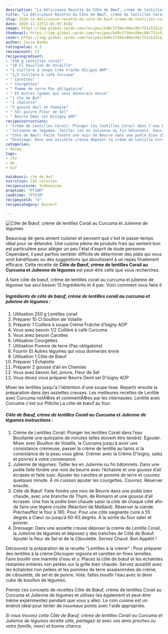 ```yaml
---
description: "La Délicieuse Recette du Côte de Bœuf, crème de lentilles Corail au Curcuma et Julienne de légumes"
title: "La Délicieuse Recette du Côte de Bœuf, crème de lentilles Corail au Curcuma et Julienne de légumes"
slug: 2516-la-delicieuse-recette-du-cote-de-bouf-creme-de-lentilles-corail-au-curcuma-et-julienne-de-legumes
date: 2020-11-22T11:01:07.010Z
image: https://img-global.cpcdn.com/recipes/bd0c5730ec08ec80/751x532cq70/cote-de-boeuf-creme-de-lentilles-corail-au-curcuma-et-julienne-de-legumes-photo-principale-de-la-recette.jpg
thumbnail: https://img-global.cpcdn.com/recipes/bd0c5730ec08ec80/751x532cq70/cote-de-boeuf-creme-de-lentilles-corail-au-curcuma-et-julienne-de-legumes-photo-principale-de-la-recette.jpg
cover: https://img-global.cpcdn.com/recipes/bd0c5730ec08ec80/751x532cq70/cote-de-boeuf-creme-de-lentilles-corail-au-curcuma-et-julienne-de-legumes-photo-principale-de-la-recette.jpg
author: Josie Banks
ratingvalue: 4.3
reviewcount: 13
recipeingredient:
- "250 g Lentilles corail"
- "10 Cl bouillon de Volaille"
- "1 Cuillère à soupe Crme Frache dIsigny AOP"
- "1/2 Cuillère à café Curcuma"
- " Carottes"
- " Courgettes"
- " Pomme de terre Pas obligatoire"
- " Et Autres lgumes qui vous donnerais envie"
- "1 Cte de Buf"
- "1 chalotte"
- "2 gousse dail en Chemise"
- " Sel poivre Fleur de Sel"
- " Beurre Demi sel Disigny AOP"
recipeinstructions:
- "Crème de Lentilles Corail: Plonger les lentilles Corail dans l’eau Bouillante une quinzaine de minutes (elles doivent être tendre). Égouter. Mixer avec Bouillon de Volaille, le Curcuma jusqu’à avoir une consistance crémeuse, passer la crème de lentille au tamis si la consistance de la peau vous gêne. Crémer avec la Crème D’Isigny, salez et poivrez à votre convenance."
- "Julienne de légumes: Tailler les en Julienne ou fin bâtonnets. Dans une poêle faite fondre une noix de beurre avec l’échalote et une gousse d’ail écrasée et faite suer. Ajouter les carottes et pomme de terre et couvrez quelques minute. Á mi cuisson ajouter les courgettes. Couvrez. Réserver ensuite."
- "Côte de Bœuf: Faite fondre une noix de Beurre dans une poêle bien chaude, avec une branche de Thym, de Romarin et une gousse d’ail écrasée. Une fois la poêle bien chaude saisir la côte de chaque côté afin de faire une légère croûte (Réaction de Maillard). Réserver la viande. Préchauffez le four à 180. Pour. Pour une côte saignante cuire à 55 degrés à Cœur ou jusqu’à 60-63 degrès. À la sortie du four saler et poivrer."
- "Dressage: Dans une assiette creuse déposer la crème de Lentille Corail, la Julienne de légumes et déposez y des tranches de Côte de Boeuf. Ajouter la fleur de Sel et de la Ciboulette. Servez Chaud. Bon Appétit !"
categories:
- Resep
tags:
- cte
- de
- buf

katakunci: cte de buf 
nutrition: 233 calories
recipecuisine: Indonesian
preptime: "PT20M"
cooktime: "PT51M"
recipeyield: "4"
recipecategory: Dessert

---
```



![Côte de Bœuf, crème de lentilles Corail au Curcuma et Julienne de légumes](https://img-global.cpcdn.com/recipes/bd0c5730ec08ec80/751x532cq70/cote-de-boeuf-creme-de-lentilles-corail-au-curcuma-et-julienne-de-legumes-photo-principale-de-la-recette.jpg)

Beaucoup de gens aiment cuisiner et pensent que c'est le passe-temps idéal pour se détendre. Une cuisine pleine de produits frais qui sentent bon est particulière pour alléger un peu l'état d'esprit de toute personne. Cependant, il peut parfois sembler difficile de déterminer des plats qui vous sont bénéfiques ou des suggestions qui aboutissent à un repas finalement efficace. Cette recette de <strong> Côte de Bœuf, crème de lentilles Corail au Curcuma et Julienne de légumes </strong> est peut-être celle que vous recherchez.

<!--inarticleads1-->

À faire côte de bœuf, crème de lentilles corail au curcuma et julienne de légumes tue seul besion 13 Ingrédients et 4 pas. Voici comment vous faire il.

##### Ingrédients de côte de bœuf, crème de lentilles corail au curcuma et julienne de légumes :

1. Utilisation 250 g Lentilles corail
1. Préparer 10 Cl bouillon de Volaille
1. Préparer 1 Cuillère à soupe Créme Fraîche d’Isigny AOP
1. Vous avez besoin 1/2 Cuillère à café Curcuma
1. Vous avez besoin  Carottes
1. Utilisation  Courgettes
1. Utilisation  Pomme de terre (Pas obligatoire)
1. Fournir  Et Autres légumes qui vous donnerais envie
1. Utilisation 1 Côte de Bœuf
1. Préparer 1 Échalotte
1. Préparer 2 gousse d’ail en Chemise
1. Vous avez besoin  Sel, poivre, Fleur de Sel
1. Vous devez vous préparer  Beurre Demi sel D’isigny AOP


Mixer les lentilles jusqu&#39;à l&#39;obtention d&#39;une soupe lisse. Repartir ensuite la préparation dans des assiettes creuses. Les meilleures recettes de Lentille avec Curcuma notÃ©es et commentÃ©es par les internautes. Lentille avec Curcuma c&#39;est sur Ptitche La côte de bœuf au four. 

<!--inarticleads2-->

##### Côte de Bœuf, crème de lentilles Corail au Curcuma et Julienne de légumes instructions :

1. Crème de Lentilles Corail: Plonger les lentilles Corail dans l’eau Bouillante une quinzaine de minutes (elles doivent être tendre). Égouter. Mixer avec Bouillon de Volaille, le Curcuma jusqu’à avoir une consistance crémeuse, passer la crème de lentille au tamis si la consistance de la peau vous gêne. Crémer avec la Crème D’Isigny, salez et poivrez à votre convenance.
1. Julienne de légumes: Tailler les en Julienne ou fin bâtonnets. Dans une poêle faite fondre une noix de beurre avec l’échalote et une gousse d’ail écrasée et faite suer. Ajouter les carottes et pomme de terre et couvrez quelques minute. Á mi cuisson ajouter les courgettes. Couvrez. Réserver ensuite.
1. Côte de Bœuf: Faite fondre une noix de Beurre dans une poêle bien chaude, avec une branche de Thym, de Romarin et une gousse d’ail écrasée. Une fois la poêle bien chaude saisir la côte de chaque côté afin de faire une légère croûte (Réaction de Maillard). Réserver la viande. Préchauffez le four à 180. Pour. Pour une côte saignante cuire à 55 degrés à Cœur ou jusqu’à 60-63 degrès. À la sortie du four saler et poivrer.
1. Dressage: Dans une assiette creuse déposer la crème de Lentille Corail, la Julienne de légumes et déposez y des tranches de Côte de Boeuf. Ajouter la fleur de Sel et de la Ciboulette. Servez Chaud. Bon Appétit !


Découvrez la préparation de la recette &#34;Lentilles à la crème&#34; : Pour préparer des lentilles à la crème:Découper oignons et carottes en fines lamelles. Faire bouillir une marmite d&#39;eau et y. Placez la côte de bœuf et les échalotes restantes entières non pelées sur la grille bien chaude. Servez aussitôt avec les échalotes non pelées et les pommes de terre assaisonnées de crème, de ciboulette, de sel et de poivre. Vote. faîtes bouillir l&#39;eau avec le demi cube de bouillon de légumes. 

<!--inarticleads1-->

<p>
Prenez ces concepts de recettes Côte de Bœuf, crème de lentilles Corail au Curcuma et Julienne de légumes et utilisez-les également et peut-être même expérimentez pendant que vous y allez. Le coin cuisine est un endroit idéal pour tenter de nouveaux points avec l'aide appropriée.
</p>

<p>
<i>Si vous trouvez cette Côte de Bœuf, crème de lentilles Corail au Curcuma et Julienne de légumes recette utile, partagez-la avec vos amis proches ou votre famille, merci et bonne chance.</i>
</p>
